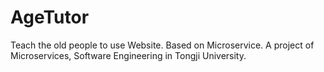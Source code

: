 # AgeTutor
Teach the old people to use Website. Based on Microservice. A project of Microservices, Software Engineering in Tongji University.
